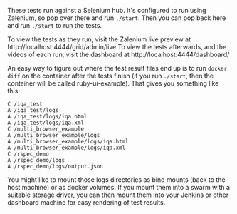 These tests run against a Selenium hub. It's configured to run using Zalenium, so pop over there and run `./start`.
Then you can pop back here and run `./start` to run the tests.

To view the tests as they run, visit the Zalenium live preview at http://localhost:4444/grid/admin/live
To view the tests afterwards, and the videos of each run, visit the dashboard at http://localhost:4444/dashboard/

An easy way to figure out where the test result files end up is to run `docker diff` on the container after the tests finish (if you run `./start`, then the container will be called ruby-ui-example). That gives you something like this:

    C /iqa_test
    A /iqa_test/logs
    A /iqa_test/logs/iqa.html
    A /iqa_test/logs/iqa.xml
    C /multi_browser_example
    A /multi_browser_example/logs
    A /multi_browser_example/logs/iqa.html
    A /multi_browser_example/logs/iqa.xml
    C /rspec_demo
    A /rspec_demo/logs
    A /rspec_demo/logs/output.json

You might like to mount those logs directories as bind mounts (back to the host machine) or as docker volumes. If you mount them into a swarm with a suitable storage driver, you can then mount them into your Jenkins or other dashboard machine for easy rendering of test results.

